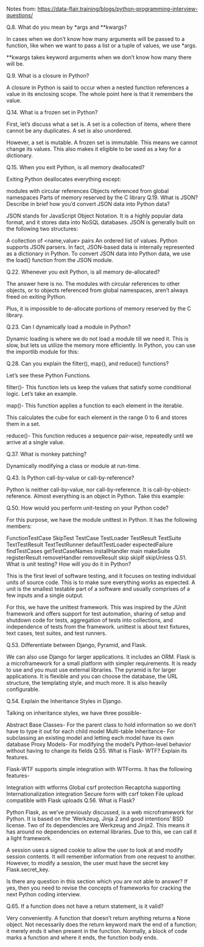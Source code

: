 Notes from: https://data-flair.training/blogs/python-programming-interview-questions/

Q.8. What do you mean by *args and **kwargs?

In cases when we don’t know how many arguments will be passed to a function, like when we want to pass a list or a tuple of values, we use *args.

**kwargs takes keyword arguments when we don’t know how many there will be.

Q.9. What is a closure in Python?

A closure in Python is said to occur when a nested function references a value in its enclosing scope. The whole point here is that it remembers the value.

Q.14. What is a frozen set in Python?

First, let’s discuss what a set is. A set is a collection of items, where there cannot be any duplicates. A set is also unordered.

However, a set is mutable. A frozen set is immutable. This means we cannot change its values. This also makes it eligible to be used as a key for a dictionary.

Q.15. When you exit Python, is all memory deallocated?

Exiting Python deallocates everything except:

modules with circular references
Objects referenced from global namespaces
Parts of memory reserved by the C library
Q.19. What is JSON? Describe in brief how you’d convert JSON data into Python data?

JSON stands for JavaScript Object Notation. It is a highly popular data format, and it stores data into NoSQL databases. JSON is generally built on the following two structures:

A collection of <name,value> pairs
An ordered list of values.
Python supports JSON parsers. In fact, JSON-based data is internally represented as a dictionary in Python. To convert JSON data into Python data, we use the load() function from the JSON module.

Q.22. Whenever you exit Python, is all memory de-allocated?

The answer here is no. The modules with circular references to other objects, or to objects referenced from global namespaces, aren’t always freed on exiting Python.

Plus, it is impossible to de-allocate portions of memory reserved by the C library.

Q.23. Can I dynamically load a module in Python?

Dynamic loading is where we do not load a module till we need it. This is slow, but lets us utilize the memory more efficiently. In Python, you can use the importlib module for this:

Q.28. Can you explain the filter(), map(), and reduce() functions?

Let’s see these Python Functions.

filter()- This function lets us keep the values that satisfy some conditional logic. Let’s take an example.

map()- This function applies a function to each element in the iterable.

This calculates the cube for each element in the range 0 to 6 and stores them in a set.

reduce()- This function reduces a sequence pair-wise, repeatedly until we arrive at a single value.

Q.37. What is monkey patching?

Dynamically modifying a class or module at run-time.

Q.43. Is Python call-by-value or call-by-reference? 

Python is neither call-by-value, nor call-by-reference. It is call-by-object-reference. Almost everything is an object in Python. Take this example:

Q.50. How would you perform unit-testing on your Python code?

For this purpose, we have the module unittest in Python. It has the following members:

FunctionTestCase
SkipTest
TestCase
TestLoader
TestResult
TestSuite
TextTestResult
TextTestRunner
defaultTestLoader
expectedFailure
findTestCases
getTestCaseNames
installHandler
main
makeSuite
registerResult
removeHandler
removeResult
skip
skipIf
skipUnless
Q.51. What is unit testing? How will you do it in Python?

This is the first level of software testing, and it focuses on testing individual units of source code. This is to make sure everything works as expected. A unit is the smallest testable part of a software and usually comprises of a few inputs and a single output.

For this, we have the unittest framework. This was inspired by the JUnit framework and offers support for test automation, sharing of setup and shutdown code for tests, aggregation of tests into collections, and independence of tests from the framework. unittest is about text fixtures, text cases, test suites, and test runners.


Q.53. Differentiate between Django, Pyramid, and Flask.

We can also use Django for larger applications. It includes an ORM.
Flask is a microframework for a small platform with simpler requirements. It is ready to use and you must use external libraries.
The pyramid is for larger applications. It is flexible and you can choose the database, the URL structure, the templating style, and much more. It is also heavily configurable.


Q.54. Explain the Inheritance Styles in Django.

Talking on inheritance styles, we have three possible-

Abstract Base Classes- For the parent class to hold information so we don’t have to type it out for each child model
Multi-table Inheritance- For subclassing an existing model and letting each model have its own database
Proxy Models- For modifying the model’s Python-level behavior without having to change its fields
Q.55. What is Flask- WTF? Explain its features.

Flask-WTF supports simple integration with WTForms. It has the following features-

Integration with wtforms
Global csrf protection
Recaptcha supporting
Internationalization integration
Secure form with csrf token
File upload compatible with Flask uploads
Q.56. What is Flask?

Python Flask, as we’ve previously discussed, is a web microframework for Python. It is based on the ‘Werkzeug, Jinja 2 and good intentions’ BSD license. Two of its dependencies are Werkzeug and Jinja2. This means it has around no dependencies on external libraries. Due to this, we can call it a light framework.

A session uses a signed cookie to allow the user to look at and modify session contents. It will remember information from one request to another.
However, to modify a session, the user must have the secret key Flask.secret_key.

Is there any question in this section which you are not able to answer? If yes, then you need to revise the concepts of frameworks for cracking the next Python coding interview.



Q.65. If a function does not have a return statement, is it valid?

Very conveniently. A function that doesn’t return anything returns a None object. Not necessarily does the return keyword mark the end of a function; it merely ends it when present in the function. Normally, a block of code marks a function and where it ends, the function body ends.

